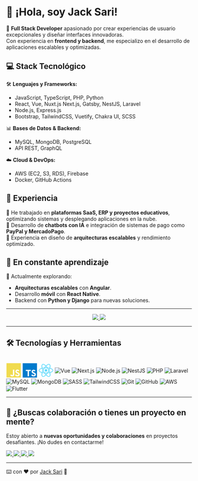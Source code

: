 # 👋 ¡Hola, soy Jack Sari!  

🚀 **Full Stack Developer** apasionado por crear experiencias de usuario excepcionales y diseñar interfaces innovadoras.  
Con experiencia en **frontend y backend**, me especializo en el desarrollo de aplicaciones escalables y optimizadas.  

## 💻 Stack Tecnológico  
🛠 **Lenguajes y Frameworks:**  
- JavaScript, TypeScript, PHP, Python 
- React, Vue, Nuxt.js Next.js, Gatsby, NestJS, Laravel  
- Node.js, Express.js  
- Bootstrap, TailwindCSS, Vuetify, Chakra UI, SCSS

📊 **Bases de Datos & Backend:**  
- MySQL, MongoDB, PostgreSQL  
- API REST, GraphQL  

☁️ **Cloud & DevOps:**  
- AWS (EC2, S3, RDS), Firebase  
- Docker, GitHub Actions  

## 🎯 Experiencia  
🔹 He trabajado en **plataformas SaaS, ERP y proyectos educativos**, optimizando sistemas y desplegando aplicaciones en la nube.  
🔹 Desarrollo de **chatbots con IA** e integración de sistemas de pago como **PayPal y MercadoPago**.  
🔹 Experiencia en diseño de **arquitecturas escalables** y rendimiento optimizado.  

## 🌱 En constante aprendizaje  
📌 Actualmente explorando:  
- **Arquitecturas escalables** con **Angular**.  
- Desarrollo **móvil** con **React Native**.  
- Backend con **Python y Django** para nuevas soluciones.   

---

<div align="center">
  <a href="https://github.com/jacksari">
    <img height="180em" src="https://github-readme-stats.vercel.app/api?username=jacksari&show_icons=true&theme=dark&include_all_commits=true&count_private=true"/>
    <img height="180em" src="https://github-readme-stats.vercel.app/api/top-langs/?username=jacksari&layout=compact&langs_count=7&theme=dark"/>
  </a>
</div>

---

## 🛠 Tecnologías y Herramientas  

<div style="display: inline_block"><br>
  <img align="center" alt="JavaScript" height="40" width="40" src="https://raw.githubusercontent.com/devicons/devicon/master/icons/javascript/javascript-plain.svg">
  <img align="center" alt="TypeScript" height="40" width="40" src="https://raw.githubusercontent.com/devicons/devicon/master/icons/typescript/typescript-plain.svg">
  <img align="center" alt="React" height="40" width="40" src="https://raw.githubusercontent.com/devicons/devicon/master/icons/react/react-original.svg">
  <img align="center" alt="Vue" height="40" width="40" src="https://cdn.jsdelivr.net/gh/devicons/devicon/icons/vuejs/vuejs-original.svg">
  <img align="center" alt="Next.js" height="40" width="40" src="https://cdn.jsdelivr.net/gh/devicons/devicon/icons/nextjs/nextjs-original.svg">
  <!-- <img align="center" alt="Gatsby" height="40" width="40" src="https://cdn.jsdelivr.net/gh/devicons/devicon/icons/gatsby/gatsby-plain.svg"> -->
  <img align="center" alt="Node.js" height="40" width="40" src="https://cdn.jsdelivr.net/gh/devicons/devicon/icons/nodejs/nodejs-original.svg">
  <img align="center" alt="NestJS" height="40" width="40" src="https://upload.wikimedia.org/wikipedia/commons/a/a8/NestJS.svg">
  <img align="center" alt="PHP" height="40" width="40" src="https://cdn.jsdelivr.net/gh/devicons/devicon/icons/php/php-original.svg">
  <img align="center" alt="Laravel" height="40" width="40" src="https://upload.wikimedia.org/wikipedia/commons/thumb/9/9a/Laravel.svg/1969px-Laravel.svg.png">
  <img align="center" alt="MySQL" height="40" width="40" src="https://cdn.jsdelivr.net/gh/devicons/devicon/icons/mysql/mysql-original.svg">
  <img align="center" alt="MongoDB" height="40" width="40" src="https://cdn.jsdelivr.net/gh/devicons/devicon/icons/mongodb/mongodb-original.svg">
  <img align="center" alt="SASS" height="40" width="40" src="https://cdn.jsdelivr.net/gh/devicons/devicon/icons/sass/sass-original.svg">
  <img align="center" alt="TailwindCSS" height="40" width="40" src="https://cdn.jsdelivr.net/gh/devicons/devicon/icons/tailwindcss/tailwindcss-plain.svg">
  <img align="center" alt="Git" height="40" width="40" src="https://cdn.jsdelivr.net/gh/devicons/devicon/icons/git/git-original.svg">
  <img align="center" alt="GitHub" height="40" width="40" src="https://cdn.jsdelivr.net/gh/devicons/devicon/icons/github/github-original.svg">
  <img align="center" alt="AWS" height="40" width="40" src="https://cdn.jsdelivr.net/gh/devicons/devicon/icons/amazonwebservices/amazonwebservices-original.svg">
  <img align="center" alt="Flutter" height="40" width="40" src="https://cdn.jsdelivr.net/gh/devicons/devicon/icons/flutter/flutter-original.svg">
</div>

---

## 🚀 ¿Buscas colaboración o tienes un proyecto en mente?  
Estoy abierto a **nuevas oportunidades y colaboraciones** en proyectos desafiantes. ¡No dudes en contactarme!  



<div> 
  <a href="https://www.youtube.com/channel/UCUH2MeUHk0Vg7LGGz2v_Q5w" target="_blank">
    <img src="https://img.shields.io/badge/YouTube-FF0000?style=for-the-badge&logo=youtube&logoColor=white">
  </a>
  <a href="https://twitter.com/sari_jack" target="_blank">
    <img src="https://img.shields.io/badge/Twitter-1DA1F2?style=for-the-badge&logo=twitter&logoColor=white">
  </a> 
  <a href="mailto:contatojacksari@gmail.com">
    <img src="https://img.shields.io/badge/Gmail-D14836?style=for-the-badge&logo=gmail&logoColor=white">
  </a>
  <a href="https://www.linkedin.com/in/jacksari/" target="_blank">
    <img src="https://img.shields.io/badge/LinkedIn-0077B5?style=for-the-badge&logo=linkedin&logoColor=white">
  </a>
</div>

---

⌨️ con ❤️ por [Jack Sari](https://www.jacksari.com/) 👋

